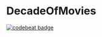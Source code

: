 # DecadeOfMovies

<a href="https://codebeat.co/projects/github-com-mohnage7-decadeofmovies-master"><img alt="codebeat badge" src="https://codebeat.co/badges/73447a9e-6690-4887-bd2f-ec8469cd38f4" /></a>
